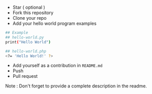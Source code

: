 - Star ( optional )
- Fork this repository
- Clone your repo
- Add your hello world program examples
```bash
## Example
## hello-world.py
print("Hello World")

## hello-world.php
<?= 'Hello World!' ?>
```
- Add yourself as a contribution in `README.md`
- Push
- Pull request

Note : Don't forget to provide a complete description in the readme. 
